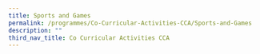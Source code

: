 ```yaml
---
title: Sports and Games
permalink: /programmes/Co-Curricular-Activities-CCA/Sports-and-Games
description: ""
third_nav_title: Co Curricular Activities CCA
---
```

